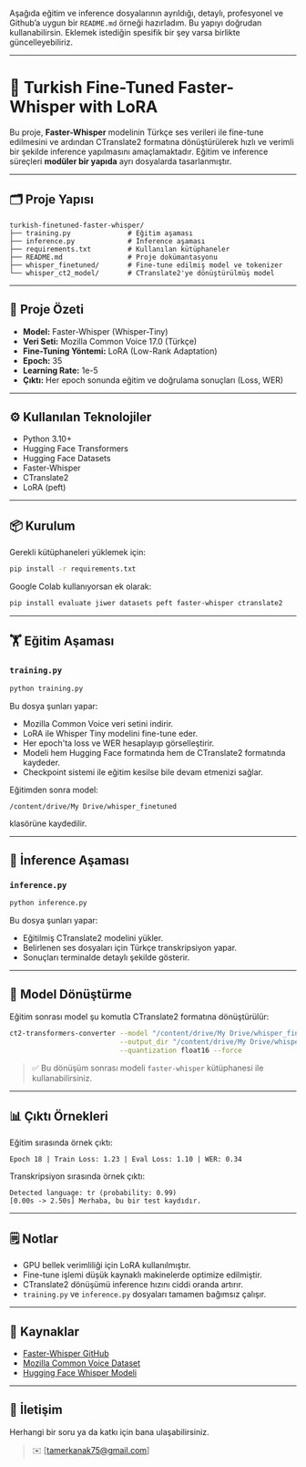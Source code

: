 Aşağıda eğitim ve inference dosyalarının ayrıldığı, detaylı, profesyonel ve Github’a uygun bir `README.md` örneği hazırladım.
Bu yapıyı doğrudan kullanabilirsin. Eklemek istediğin spesifik bir şey varsa birlikte güncelleyebiliriz.

---

# 🚀 Turkish Fine-Tuned Faster-Whisper with LoRA

Bu proje, **Faster-Whisper** modelinin Türkçe ses verileri ile fine-tune edilmesini ve ardından CTranslate2 formatına dönüştürülerek hızlı ve verimli bir şekilde inference yapılmasını amaçlamaktadır. Eğitim ve inference süreçleri **modüler bir yapıda** ayrı dosyalarda tasarlanmıştır.

---

## 🗂️ Proje Yapısı

```text
turkish-finetuned-faster-whisper/
├── training.py              # Eğitim aşaması
├── inference.py             # İnference aşaması
├── requirements.txt         # Kullanılan kütüphaneler
├── README.md                # Proje dokümantasyonu
├── whisper_finetuned/       # Fine-tune edilmiş model ve tokenizer
└── whisper_ct2_model/       # CTranslate2'ye dönüştürülmüş model
```

---

## 🎯 Proje Özeti

* **Model:** Faster-Whisper (Whisper-Tiny)
* **Veri Seti:** Mozilla Common Voice 17.0 (Türkçe)
* **Fine-Tuning Yöntemi:** LoRA (Low-Rank Adaptation)
* **Epoch:** 35
* **Learning Rate:** 1e-5
* **Çıktı:** Her epoch sonunda eğitim ve doğrulama sonuçları (Loss, WER)

---

## ⚙️ Kullanılan Teknolojiler

* Python 3.10+
* Hugging Face Transformers
* Hugging Face Datasets
* Faster-Whisper
* CTranslate2
* LoRA (peft)

---

## 📦 Kurulum

Gerekli kütüphaneleri yüklemek için:

```bash
pip install -r requirements.txt
```

Google Colab kullanıyorsan ek olarak:

```bash
pip install evaluate jiwer datasets peft faster-whisper ctranslate2
```

---

## 🏋️ Eğitim Aşaması

### `training.py`

```bash
python training.py
```

Bu dosya şunları yapar:

* Mozilla Common Voice veri setini indirir.
* LoRA ile Whisper Tiny modelini fine-tune eder.
* Her epoch'ta loss ve WER hesaplayıp görselleştirir.
* Modeli hem Hugging Face formatında hem de CTranslate2 formatında kaydeder.
* Checkpoint sistemi ile eğitim kesilse bile devam etmenizi sağlar.

Eğitimden sonra model:

```text
/content/drive/My Drive/whisper_finetuned
```

klasörüne kaydedilir.

---

## 📝 İnference Aşaması

### `inference.py`

```bash
python inference.py
```

Bu dosya şunları yapar:

* Eğitilmiş CTranslate2 modelini yükler.
* Belirlenen ses dosyaları için Türkçe transkripsiyon yapar.
* Sonuçları terminalde detaylı şekilde gösterir.

---

## 🚀 Model Dönüştürme

Eğitim sonrası model şu komutla CTranslate2 formatına dönüştürülür:

```bash
ct2-transformers-converter --model "/content/drive/My Drive/whisper_finetuned" \
                           --output_dir "/content/drive/My Drive/whisper_ct2_model" \
                           --quantization float16 --force
```

> ✅ Bu dönüşüm sonrası modeli `faster-whisper` kütüphanesi ile kullanabilirsiniz.

---

## 📊 Çıktı Örnekleri

Eğitim sırasında örnek çıktı:

```text
Epoch 18 | Train Loss: 1.23 | Eval Loss: 1.10 | WER: 0.34
```

Transkripsiyon sırasında örnek çıktı:

```text
Detected language: tr (probability: 0.99)
[0.00s -> 2.50s] Merhaba, bu bir test kaydıdır.
```

---

## 🗒️ Notlar

* GPU bellek verimliliği için LoRA kullanılmıştır.
* Fine-tune işlemi düşük kaynaklı makinelerde optimize edilmiştir.
* CTranslate2 dönüşümü inference hızını ciddi oranda artırır.
* `training.py` ve `inference.py` dosyaları tamamen bağımsız çalışır.

---

## 🔗 Kaynaklar

* [Faster-Whisper GitHub](https://github.com/SYSTRAN/faster-whisper)
* [Mozilla Common Voice Dataset](https://huggingface.co/datasets/mozilla-foundation/common_voice_17_0)
* [Hugging Face Whisper Modeli](https://huggingface.co/openai/whisper-tiny)

---

## 📌 İletişim

Herhangi bir soru ya da katkı için bana ulaşabilirsiniz.

> ✉️ \[tamerkanak75@gmail.com]
